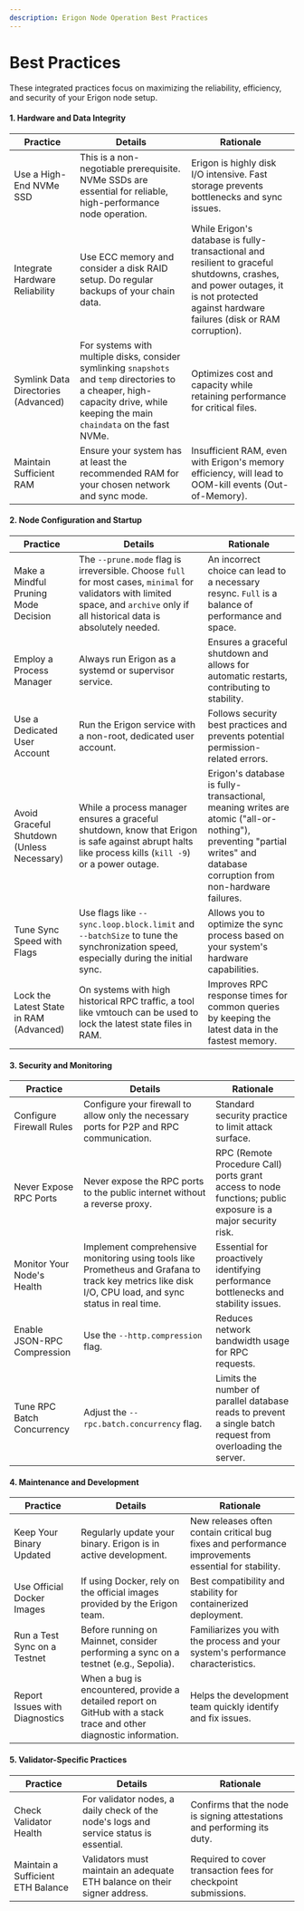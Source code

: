 ```yaml
---
description: Erigon Node Operation Best Practices
---
```


# Best Practices

These integrated practices focus on maximizing the reliability, efficiency, and security of your Erigon node setup.

#### 1. Hardware and Data Integrity

| **Practice**                        | **Details**                                                                                                                                                                     | **Rationale**                                                                                                                                                                           |
| ----------------------------------- | ------------------------------------------------------------------------------------------------------------------------------------------------------------------------------- | --------------------------------------------------------------------------------------------------------------------------------------------------------------------------------------- |
| Use a High-End NVMe SSD             | This is a non-negotiable prerequisite. NVMe SSDs are essential for reliable, high-performance node operation.                                                                   | Erigon is highly disk I/O intensive. Fast storage prevents bottlenecks and sync issues.                                                                                                 |
| Integrate Hardware Reliability      | Use ECC memory and consider a disk RAID setup. Do regular backups of your chain data.                                                                                           | While Erigon's database is fully-transactional and resilient to graceful shutdowns, crashes, and power outages, it is not protected against hardware failures (disk or RAM corruption). |
| Symlink Data Directories (Advanced) | For systems with multiple disks, consider symlinking `snapshots` and `temp` directories to a cheaper, high-capacity drive, while keeping the main `chaindata` on the fast NVMe. | Optimizes cost and capacity while retaining performance for critical files.                                                                                                             |
| Maintain Sufficient RAM             | Ensure your system has at least the recommended RAM for your chosen network and sync mode.                                                                                      | Insufficient RAM, even with Erigon's memory efficiency, will lead to OOM-kill events (Out-of-Memory).                                                                                   |

#### 2. Node Configuration and Startup

| **Practice**                               | **Details**                                                                                                                                                                         | **Rationale**                                                                                                                                                           |
| ------------------------------------------ | ----------------------------------------------------------------------------------------------------------------------------------------------------------------------------------- | ----------------------------------------------------------------------------------------------------------------------------------------------------------------------- |
| Make a Mindful Pruning Mode Decision       | The `--prune.mode` flag is irreversible. Choose `full` for most cases, `minimal` for validators with limited space, and `archive` only if all historical data is absolutely needed. | An incorrect choice can lead to a necessary resync. `Full` is a balance of performance and space.                                                                       |
| Employ a Process Manager                   | Always run Erigon as a systemd or supervisor service.                                                                                                                               | Ensures a graceful shutdown and allows for automatic restarts, contributing to stability.                                                                               |
| Use a Dedicated User Account               | Run the Erigon service with a non-root, dedicated user account.                                                                                                                     | Follows security best practices and prevents potential permission-related errors.                                                                                       |
| Avoid Graceful Shutdown (Unless Necessary) | While a process manager ensures a graceful shutdown, know that Erigon is safe against abrupt halts like process kills (`kill -9`) or a power outage.                                | Erigon's database is fully-transactional, meaning writes are atomic ("all-or-nothing"), preventing "partial writes" and database corruption from non-hardware failures. |
| Tune Sync Speed with Flags                 | Use flags like `--sync.loop.block.limit` and `--batchSize` to tune the synchronization speed, especially during the initial sync.                                                   | Allows you to optimize the sync process based on your system's hardware capabilities.                                                                                   |
| Lock the Latest State in RAM (Advanced)    | On systems with high historical RPC traffic, a tool like vmtouch can be used to lock the latest state files in RAM.                                                                 | Improves RPC response times for common queries by keeping the latest data in the fastest memory.                                                                        |

#### 3. Security and Monitoring

| **Practice**                | **Details**                                                                                                                                            | **Rationale**                                                                                               |
| --------------------------- | ------------------------------------------------------------------------------------------------------------------------------------------------------ | ----------------------------------------------------------------------------------------------------------- |
| Configure Firewall Rules    | Configure your firewall to allow only the necessary ports for P2P and RPC communication.                                                               | Standard security practice to limit attack surface.                                                         |
| Never Expose RPC Ports      | Never expose the RPC ports to the public internet without a reverse proxy.                                                                             | RPC (Remote Procedure Call) ports grant access to node functions; public exposure is a major security risk. |
| Monitor Your Node's Health  | Implement comprehensive monitoring using tools like Prometheus and Grafana to track key metrics like disk I/O, CPU load, and sync status in real time. | Essential for proactively identifying performance bottlenecks and stability issues.                         |
| Enable JSON-RPC Compression | Use the `--http.compression` flag.                                                                                                                     | Reduces network bandwidth usage for RPC requests.                                                           |
| Tune RPC Batch Concurrency  | Adjust the `--rpc.batch.concurrency` flag.                                                                                                             | Limits the number of parallel database reads to prevent a single batch request from overloading the server. |

#### 4. Maintenance and Development

| **Practice**                   | **Details**                                                                                                         | **Rationale**                                                                                       |
| ------------------------------ | ------------------------------------------------------------------------------------------------------------------- | --------------------------------------------------------------------------------------------------- |
| Keep Your Binary Updated       | Regularly update your binary. Erigon is in active development.                                                      | New releases often contain critical bug fixes and performance improvements essential for stability. |
| Use Official Docker Images     | If using Docker, rely on the official images provided by the Erigon team.                                           | Best compatibility and stability for containerized deployment.                                      |
| Run a Test Sync on a Testnet   | Before running on Mainnet, consider performing a sync on a testnet (e.g., Sepolia).                                 | Familiarizes you with the process and your system's performance characteristics.                    |
| Report Issues with Diagnostics | When a bug is encountered, provide a detailed report on GitHub with a stack trace and other diagnostic information. | Helps the development team quickly identify and fix issues.                                         |

#### 5. Validator-Specific Practices

| **Practice**                      | **Details**                                                                            | **Rationale**                                                           |
| --------------------------------- | -------------------------------------------------------------------------------------- | ----------------------------------------------------------------------- |
| Check Validator Health            | For validator nodes, a daily check of the node's logs and service status is essential. | Confirms that the node is signing attestations and performing its duty. |
| Maintain a Sufficient ETH Balance | Validators must maintain an adequate ETH balance on their signer address.              | Required to cover transaction fees for checkpoint submissions.          |
